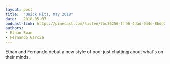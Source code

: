 ```yaml
---
layout: post
title:  "Quick Hits, May 2018"
date:   2018-05-07
podcast-link: https://pinecast.com/listen/7bc36256-fff6-4dad-944e-8bdd2fa2ba52.mp3
authors:
- Ethan Swan
- Fernando Garcia
---
```


Ethan and Fernando debut a new style of pod: just chatting about what's on their minds.
